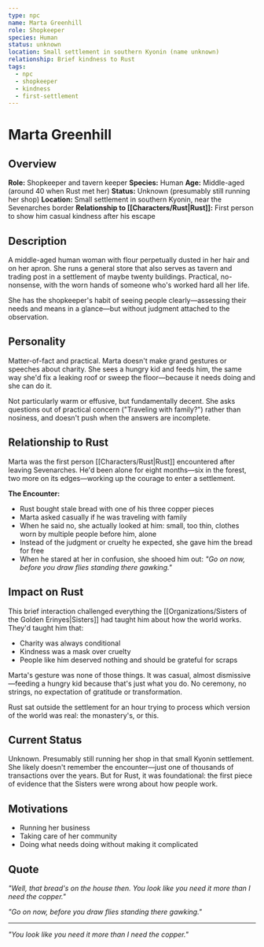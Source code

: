 ```yaml
---
type: npc
name: Marta Greenhill
role: Shopkeeper
species: Human
status: unknown
location: Small settlement in southern Kyonin (name unknown)
relationship: Brief kindness to Rust
tags:
  - npc
  - shopkeeper
  - kindness
  - first-settlement
---
```


# Marta Greenhill

## Overview
**Role:** Shopkeeper and tavern keeper
**Species:** Human
**Age:** Middle-aged (around 40 when Rust met her)
**Status:** Unknown (presumably still running her shop)
**Location:** Small settlement in southern Kyonin, near the Sevenarches border
**Relationship to [[Characters/Rust|Rust]]:** First person to show him casual kindness after his escape

## Description
A middle-aged human woman with flour perpetually dusted in her hair and on her apron. She runs a general store that also serves as tavern and trading post in a settlement of maybe twenty buildings. Practical, no-nonsense, with the worn hands of someone who's worked hard all her life.

She has the shopkeeper's habit of seeing people clearly—assessing their needs and means in a glance—but without judgment attached to the observation.

## Personality
Matter-of-fact and practical. Marta doesn't make grand gestures or speeches about charity. She sees a hungry kid and feeds him, the same way she'd fix a leaking roof or sweep the floor—because it needs doing and she can do it.

Not particularly warm or effusive, but fundamentally decent. She asks questions out of practical concern ("Traveling with family?") rather than nosiness, and doesn't push when the answers are incomplete.

## Relationship to Rust
Marta was the first person [[Characters/Rust|Rust]] encountered after leaving Sevenarches. He'd been alone for eight months—six in the forest, two more on its edges—working up the courage to enter a settlement.

**The Encounter:**
- Rust bought stale bread with one of his three copper pieces
- Marta asked casually if he was traveling with family
- When he said no, she actually looked at him: small, too thin, clothes worn by multiple people before him, alone
- Instead of the judgment or cruelty he expected, she gave him the bread for free
- When he stared at her in confusion, she shooed him out: *"Go on now, before you draw flies standing there gawking."*

## Impact on Rust
This brief interaction challenged everything the [[Organizations/Sisters of the Golden Erinyes|Sisters]] had taught him about how the world works. They'd taught him that:
- Charity was always conditional
- Kindness was a mask over cruelty
- People like him deserved nothing and should be grateful for scraps

Marta's gesture was none of those things. It was casual, almost dismissive—feeding a hungry kid because that's just what you do. No ceremony, no strings, no expectation of gratitude or transformation.

Rust sat outside the settlement for an hour trying to process which version of the world was real: the monastery's, or this.

## Current Status
Unknown. Presumably still running her shop in that small Kyonin settlement. She likely doesn't remember the encounter—just one of thousands of transactions over the years. But for Rust, it was foundational: the first piece of evidence that the Sisters were wrong about how people work.

## Motivations
- Running her business
- Taking care of her community
- Doing what needs doing without making it complicated

## Quote
*"Well, that bread's on the house then. You look like you need it more than I need the copper."*

*"Go on now, before you draw flies standing there gawking."*

---
*"You look like you need it more than I need the copper."*
